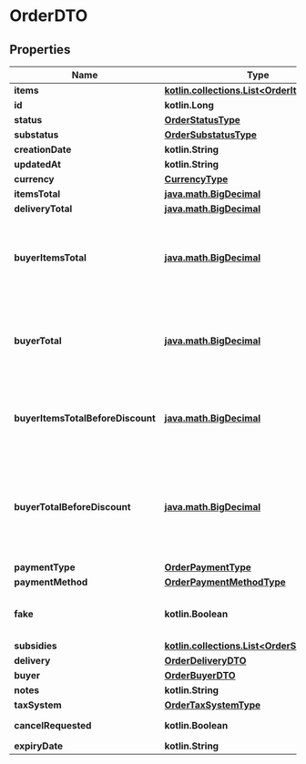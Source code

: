 
# OrderDTO

## Properties
| Name | Type | Description | Notes |
| ------------ | ------------- | ------------- | ------------- |
| **items** | [**kotlin.collections.List&lt;OrderItemDTO&gt;**](OrderItemDTO.md) | Список товаров в заказе. |  |
| **id** | **kotlin.Long** | Идентификатор заказа. |  [optional] |
| **status** | [**OrderStatusType**](OrderStatusType.md) |  |  [optional] |
| **substatus** | [**OrderSubstatusType**](OrderSubstatusType.md) |  |  [optional] |
| **creationDate** | **kotlin.String** |  |  [optional] |
| **updatedAt** | **kotlin.String** |  |  [optional] |
| **currency** | [**CurrencyType**](CurrencyType.md) |  |  [optional] |
| **itemsTotal** | [**java.math.BigDecimal**](java.math.BigDecimal.md) | Платеж покупателя.  |  [optional] |
| **deliveryTotal** | [**java.math.BigDecimal**](java.math.BigDecimal.md) | Стоимость доставки.  |  [optional] |
| **buyerItemsTotal** | [**java.math.BigDecimal**](java.math.BigDecimal.md) | {% note warning \&quot;\&quot; %}  Этот параметр устарел.  {% endnote %}  Стоимость всех товаров в заказе в валюте покупателя после применения скидок и без учета стоимости доставки.  |  [optional] |
| **buyerTotal** | [**java.math.BigDecimal**](java.math.BigDecimal.md) | {% note warning \&quot;\&quot; %}  Этот параметр устарел.  {% endnote %}  Стоимость всех товаров в заказе в валюте покупателя после применения скидок и с учетом стоимости доставки.  |  [optional] |
| **buyerItemsTotalBeforeDiscount** | [**java.math.BigDecimal**](java.math.BigDecimal.md) | Стоимость всех товаров в заказе в валюте покупателя без учета стоимости доставки и до применения скидок по:  * акциям; * купонам; * промокодам.  |  [optional] |
| **buyerTotalBeforeDiscount** | [**java.math.BigDecimal**](java.math.BigDecimal.md) | {% note warning \&quot;\&quot; %}  Этот параметр устарел.  {% endnote %}  Стоимость всех товаров в заказе в валюте покупателя до применения скидок и с учетом стоимости доставки (&#x60;buyerItemsTotalBeforeDiscount&#x60; + стоимость доставки).  |  [optional] |
| **paymentType** | [**OrderPaymentType**](OrderPaymentType.md) |  |  [optional] |
| **paymentMethod** | [**OrderPaymentMethodType**](OrderPaymentMethodType.md) |  |  [optional] |
| **fake** | **kotlin.Boolean** | Тип заказа:  * &#x60;false&#x60; — настоящий заказ покупателя.  * &#x60;true&#x60; — [тестовый](../../pushapi/concepts/sandbox.md) заказ Маркета.  |  [optional] |
| **subsidies** | [**kotlin.collections.List&lt;OrderSubsidyDTO&gt;**](OrderSubsidyDTO.md) | Список субсидий по типам. |  [optional] |
| **delivery** | [**OrderDeliveryDTO**](OrderDeliveryDTO.md) |  |  [optional] |
| **buyer** | [**OrderBuyerDTO**](OrderBuyerDTO.md) |  |  [optional] |
| **notes** | **kotlin.String** | Комментарий к заказу. |  [optional] |
| **taxSystem** | [**OrderTaxSystemType**](OrderTaxSystemType.md) |  |  [optional] |
| **cancelRequested** | **kotlin.Boolean** | **Только для модели DBS**  Запрошена ли отмена.  |  [optional] |
| **expiryDate** | **kotlin.String** |  |  [optional] |



